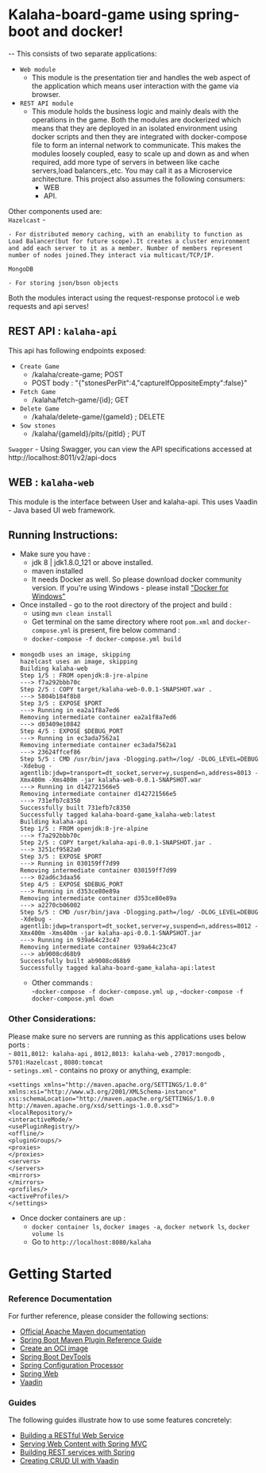 # Kalaha-board-game using spring-boot and docker!
--
This consists of two separate applications: 
- `Web module` 
    - This module is the presentation tier and handles the web aspect of the application which means user interaction with the game via browser.
- `REST API module` 
    - This module holds the business logic and mainly deals with the operations in the game.
Both the modules are dockerized which means that they are deployed in an isolated environment using docker scripts and then they are integrated with docker-compose file to form an internal network to communicate.
  This makes the modules loosely coupled, easy to scale up and down as and when required, add more type of servers in between like cache servers,load balancers.,etc. You may call it as a Microservice architecture.
      This project also assumes the following consumers:
      - WEB
      - API.
  
Other components used are: <br/>
`Hazelcast` -

    - For distributed memory caching, with an enability to function as Load Balancer(but for future scope).It creates a cluster environment and add each server to it as a member. Number of members represent number of nodes joined.They interact via multicast/TCP/IP.
`MongoDB`

    - For storing json/bson objects

Both the modules interact using the request-response protocol i.e web requests and api serves! 

REST API : `kalaha-api`
--


This api has following endpoints exposed: 
- `Create Game`  
    - /kalaha/create-game; POST
    - POST body : "{\"stonesPerPit\":4,\"captureIfOppositeEmpty\":false}"
- `Fetch Game`  
    - /kalaha/fetch-game/{id}; GET
- `Delete Game`  
    - /kahala/delete-game/{gameId} ; DELETE
- `Sow stones`  
    - /kalaha/{gameId}/pits/{pitId} ; PUT
    
`Swagger` - Using Swagger, you can view the API specifications accessed at http://localhost:8011/v2/api-docs

WEB : `kalaha-web`
--

This module is the interface between User and kalaha-api. This uses Vaadin - Java based UI web framework.

## Running Instructions:

- Make sure you have :
    - jdk 8 | jdk1.8.0_121 or above installed.
    - maven installed
    - It needs Docker as well. So please download docker community version. If you're using Windows - please install  ["Docker for Windows"](https://docs.docker.com/docker-for-windows/install/)
- Once installed - go to the root directory of the project and build :
    - using `mvn clean install`
    - Get terminal on the same directory where root `pom.xml` and `docker-compose.yml` is present, fire below command : 
    - `docker-compose -f docker-compose.yml build`
-     mongodb uses an image, skipping
      hazelcast uses an image, skipping
      Building kalaha-web
      Step 1/5 : FROM openjdk:8-jre-alpine
      ---> f7a292bbb70c
      Step 2/5 : COPY target/kalaha-web-0.0.1-SNAPSHOT.war .
      ---> 5804b184f8b8
      Step 3/5 : EXPOSE $PORT
      ---> Running in ea2a1f8a7ed6
      Removing intermediate container ea2a1f8a7ed6
      ---> d03409e10842
      Step 4/5 : EXPOSE $DEBUG_PORT
      ---> Running in ec3ada7562a1
      Removing intermediate container ec3ada7562a1
      ---> 23624ffcef86
      Step 5/5 : CMD /usr/bin/java -Dlogging.path=/log/ -DLOG_LEVEL=DEBUG -Xdebug -agentlib:jdwp=transport=dt_socket,server=y,suspend=n,address=8013 -Xmx400m -Xms400m -jar kalaha-web-0.0.1-SNAPSHOT.war
      ---> Running in d142721566e5
      Removing intermediate container d142721566e5
      ---> 731efb7c8350
      Successfully built 731efb7c8350
      Successfully tagged kalaha-board-game_kalaha-web:latest
      Building kalaha-api
      Step 1/5 : FROM openjdk:8-jre-alpine
      ---> f7a292bbb70c
      Step 2/5 : COPY target/kalaha-api-0.0.1-SNAPSHOT.jar .
      ---> 3251cf9582a0
      Step 3/5 : EXPOSE $PORT
      ---> Running in 030159ff7d99
      Removing intermediate container 030159ff7d99
      ---> 02ad6c3daa56
      Step 4/5 : EXPOSE $DEBUG_PORT
      ---> Running in d353ce80e89a
      Removing intermediate container d353ce80e89a
      ---> a2270cb06002
      Step 5/5 : CMD /usr/bin/java -Dlogging.path=/log/ -DLOG_LEVEL=DEBUG -Xdebug -agentlib:jdwp=transport=dt_socket,server=y,suspend=n,address=8012 -Xmx400m -Xms400m -jar kalaha-api-0.0.1-SNAPSHOT.jar
      ---> Running in 939a64c23c47
      Removing intermediate container 939a64c23c47
      ---> ab9008cd68b9
      Successfully built ab9008cd68b9
      Successfully tagged kalaha-board-game_kalaha-api:latest
    - Other commands :  <br/>
        -`docker-compose -f docker-compose.yml up` ,
        -`docker-compose -f docker-compose.yml down`
    

### Other Considerations: 
Please make sure no servers are running as this applications uses below ports :  <br/>
        - `8011,8012: kalaha-api` , `8012,8013: kalaha-web` , `27017:mongodb` , `5701:Hazelcast` , `8080:tomcat` <br/>
        - `setings.xml` - contains no proxy or anything, example:
          

    <settings xmlns="http://maven.apache.org/SETTINGS/1.0.0"  xmlns:xsi="http://www.w3.org/2001/XMLSchema-instance"  xsi:schemaLocation="http://maven.apache.org/SETTINGS/1.0.0                      http://maven.apache.org/xsd/settings-1.0.0.xsd">
	<localRepository/>
	<interactiveMode/>
	<usePluginRegistry/>
	<offline/>
	<pluginGroups/>
	<proxies>
    </proxies>
	<servers>
    </servers>
	<mirrors>
	</mirrors>
	<profiles/>
	<activeProfiles/>
    </settings>


* Once docker containers are up : 
  - `docker container ls`, `docker images -a`, `docker network ls`, `docker volume ls`
  - Go to `http://localhost:8080/kalaha`

# Getting Started

### Reference Documentation
For further reference, please consider the following sections:

* [Official Apache Maven documentation](https://maven.apache.org/guides/index.html)
* [Spring Boot Maven Plugin Reference Guide](https://docs.spring.io/spring-boot/docs/2.4.2/maven-plugin/reference/html/)
* [Create an OCI image](https://docs.spring.io/spring-boot/docs/2.4.2/maven-plugin/reference/html/#build-image)
* [Spring Boot DevTools](https://docs.spring.io/spring-boot/docs/2.4.2/reference/htmlsingle/#using-boot-devtools)
* [Spring Configuration Processor](https://docs.spring.io/spring-boot/docs/2.4.2/reference/htmlsingle/#configuration-metadata-annotation-processor)
* [Spring Web](https://docs.spring.io/spring-boot/docs/2.4.2/reference/htmlsingle/#boot-features-developing-web-applications)
* [Vaadin](https://vaadin.com/spring)

### Guides
The following guides illustrate how to use some features concretely:

* [Building a RESTful Web Service](https://spring.io/guides/gs/rest-service/)
* [Serving Web Content with Spring MVC](https://spring.io/guides/gs/serving-web-content/)
* [Building REST services with Spring](https://spring.io/guides/tutorials/bookmarks/)
* [Creating CRUD UI with Vaadin](https://spring.io/guides/gs/crud-with-vaadin/)

